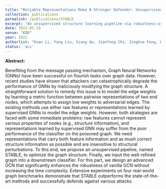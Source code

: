 ```yaml
---
title: "Reliable Representations Make A Stronger Defender: Unsupervised Structure Refinement for Robust GNN"
collection: publications
permalink: /publications/STABLE
excerpt: "An unsupervised structure learning pipeline via robustness-oriented contrastive learning"
date: 2022-05-19
venue: "KDD"
year: 2022
authorlist: "Kuan Li, Yang Liu, Xiang Ao, Jianfeng Chi, Jinghua Feng, Hao Yang, Qing He"
status: 'acc'
---
```

**Abstract:**

Benefiting from the message passing mechanism, Graph Neural Networks (GNNs) have been successful on flourish tasks over graph data. However, recent studies have shown that attackers can catastrophically degrade the performance of GNNs by maliciously modifying the graph structure. A straightforward solution to remedy this issue is to model the edge weights by learning a metric function between pairwise representations of two end nodes, which attempts to assign low weights to adversarial edges. The existing methods use either raw features or representations learned by supervised GNNs to model the edge weights. However, both strategies are faced with some immediate problems: raw features cannot represent various properties of nodes (e.g., structure information), and representations learned by supervised GNN may suffer from the poor performance of the classifier on the poisoned graph. We need representations that carry both feature information and as mush correct structure information as possible and are insensitive to structural perturbations. To this end, we propose an unsupervised pipeline, named STABLE, to optimize the graph structure. Finally, we input the well-refined graph into a downstream classifier. For this part, we design an advanced GCN that significantly enhances the robustness of vanilla GCN without increasing the time complexity. Extensive experiments on four real-world graph benchmarks demonstrate that STABLE outperforms the state-of-the-art methods and successfully defends against various attacks. 
